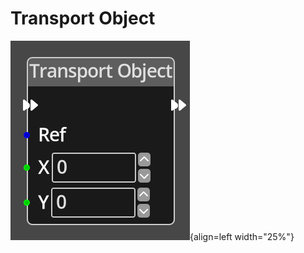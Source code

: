
# Transport Object

![Transport Object Node](../../assets/nodes/transport_object.png){align=left width="25%"}
